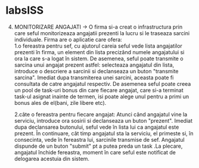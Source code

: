# labsISS
4. MONITORIZARE ANGAJATI -> O firma si-a creat o infrastructura prin care seful monitorizeaza angajatii prezenti la lucru si le traseaza sarcini individuale. Firma are o aplicatie care ofera:     
    1.o  fereastra  pentru  sef, cu ajutorul careia seful vede lista angajatilor prezenti în firma, un element din lista precizând numele angajatului si ora la care s-a logat în sistem. De asemenea, seful poate transmite o sarcina unui angajat prezent astfel: selecteaza angajatul din lista, introduce o descriere a sarcinii si declanseaza un buton "transmite sarcina". Imediat dupa transmiterea unei sarcini, aceasta poate fi consultata de catre angajatul respectiv. De asemenea seful poate creea un pool de task-uri bonus din care fiecare angajat, care si-a terminat task-ul asignat inainte de termen, isi poate alege unul pentru a primi un bonus ales de el(bani, zile libere etc).

    2.câte o fereastra pentru fiecare angajat: Atunci când angajatul vine la serviciu, introduce ora sosirii si declanseaza un buton "prezent". Imediat dupa declansarea butonului, seful vede în lista lui ca angajatul este prezent. În continuare, cât timp angajatul sta la serviciu, el primeste si, în consecinta, vede în fereastra lui, sarcinile transmise de sef. Angajatul dispunde de un buton "submit" pt a putea preda un task .La plecare, angajatul închide fereastra, moment în care seful este notificat de delogarea acestuia din sistem.

